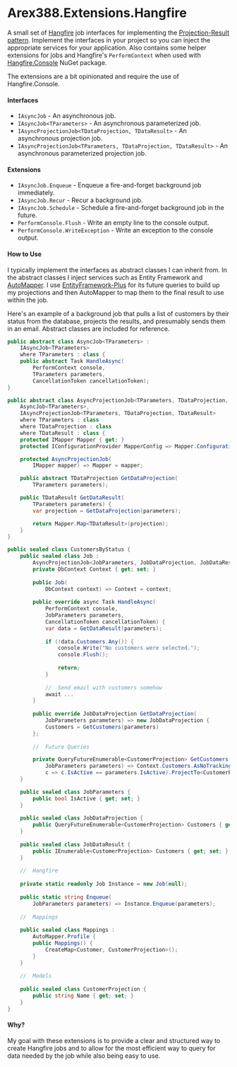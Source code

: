 # Arex388.Extensions.Hangfire

A small set of [Hangfire][2] job interfaces for implementing the [Projection-Result pattern][3]. Implement the interfaces in your project so you can inject the appropriate services for your application. Also contains some helper extensions for jobs and Hangfire's `PerformContext` when used with [Hangfire.Console][4] NuGet package.

The extensions are a bit opinionated and require the use of Hangfire.Console.

#### Interfaces

- `IAsyncJob` - An asynchronous job.
- `IAsyncJob<TParameters>` - An asynchronous parameterized job.
- `IAsyncProjectionJob<TDataProjection, TDataResult>` - An asynchronous projection job.
- `IAsyncProjectionJob<TParameters, TDataProjection, TDataResult>` - An asynchronous parameterized projection job.

#### Extensions

- `IAsyncJob.Enqueue` - Enqueue a fire-and-forget background job immediately.
- `IAsyncJob.Recur` - Recur a background job.
- `IAsyncJob.Schedule` - Schedule a fire-and-forget background job in the future.
- `PerformConsole.Flush` - Write an empty line to the console output.
- `PerformConsole.WriteException` - Write an exception to the console output.

#### How to Use

I typically implement the interfaces as abstract classes I can inherit from. In the abstract classes I inject services such as Entity Framework and [AutoMapper][1]. I use [EntityFramework-Plus][0] for its future queries to build up my projections and then AutoMapper to map them to the final result to use within the job.

Here's an example of a background job that pulls a list of customers by their status from the database, projects the results, and presumably sends them in an email. Abstract classes are included for reference.

```c#
public abstract class AsyncJob<TParameters> :
    IAsyncJob<TParameters>
    where TParameters : class {
    public abstract Task HandleAsync(
        PerformContext console,
        TParameters parameters,
        CancellationToken cancellationToken);
}

public abstract class AsyncProjectionJob<TParameters, TDataProjection, TDataResult> :
    AsyncJob<TParameters>,
    IAsyncProjectionJob<TParameters, TDataProjection, TDataResult>
    where TParameters : class
    where TDataProjection : class
    where TDataResult : class {
    protected IMapper Mapper { get; }
    protected IConfigurationProvider MapperConfig => Mapper.ConfigurationProvider;

    protected AsyncProjectionJob(
        IMapper mapper) => Mapper = mapper;

    public abstract TDataProjection GetDataProjection(
        TParameters parameters);

    public TDataResult GetDataResult(
        TParameters parameters) {
        var projection = GetDataProjection(parameters);

        return Mapper.Map<TDataResult>(projection);
    }
}

public sealed class CustomersByStatus {
    public sealed class Job :
        AsyncProjectionJob<JobParameters, JobDataProjection, JobDataResult> {
        private DbContext Context { get; set; }
        
        public Job(
            DbContext context) => Context = context;
            
        public override async Task HandleAsync(
            PerformContext console,
            JobParameters parameters,
            CancellationToken cancellationToken) {
            var data = GetDataResult(parameters);
            
            if (!data.Customers.Any()) {
                console.Write("No customers were selected.");
                console.Flush();
                
                return;
            }
            
            //  Send email with customers somehow
            await ...
        }
            
        public override JobDataProjection GetDataProjection(
        	JobParameters parameters) => new JobDataProjection {
            Customers = GetCustomers(parameters)
        };
            
        //  Future Queries

        private QueryFutureEnumerable<CustomerProjection> GetCustomers(
            JobParameters parameters) => Context.Customers.AsNoTracking().Where(
            c => c.IsActive == parameters.IsActive).ProjectTo<CustomerProjection>(MapperConfig).Future();
    }

    public sealed class JobParameters {
        public bool IsActive { get; set; }
    }
    
    public sealed class JobDataProjection {
        public QueryFutureEnumerable<CustomerProjection> Customers { get; set; }
    }
    
    public sealed class JobDataResult {
        public IEnumerable<CustomerProjection> Customers { get; set; }
    }
    
    //  Hangfire
    
    private static readonly Job Instance = new Job(null);
    
    public static string Enqueue(
    	JobParameters parameters) => Instance.Enqueue(parameters);
    
    //  Mappings
    
    public sealed class Mappings :
        AutoMapper.Profile {
        public Mappings() {
            CreateMap<Customer, CustomerProjection>();
        }
    }
    
    //	Models
    
    public sealed class CustomerProjection {
        public string Name { get; set; }
    }
}
```



#### Why?

My goal with these extensions is to provide a clear and structured way to create Hangfire jobs and to allow for the most efficient way to query for data needed by the job while also being easy to use.

[0]:https://github.com/zzzprojects/EntityFramework-Plus
[1]: https://github.com/AutoMapper/AutoMapper
[2]: https://github.com/HangfireIO/Hangfire
[3]:https://arex388.com/blog/projection-result-pattern-improving-on-the-projection-view-pattern
[4]:https://github.com/pieceofsummer/Hangfire.Console